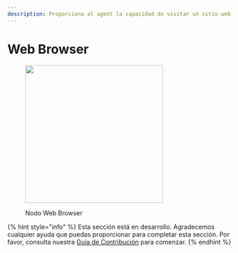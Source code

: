 ```yaml
---
description: Proporciona al agent la capacidad de visitar un sitio web y extraer información.
---
```


# Web Browser

<figure><img src="../../../.gitbook/assets/image (12) (1) (1).png" alt="" width="309"><figcaption><p>Nodo Web Browser</p></figcaption></figure>

{% hint style="info" %}
Esta sección está en desarrollo. Agradecemos cualquier ayuda que puedas proporcionar para completar esta sección. Por favor, consulta nuestra [Guía de Contribución](../../../contributing/) para comenzar.
{% endhint %}
